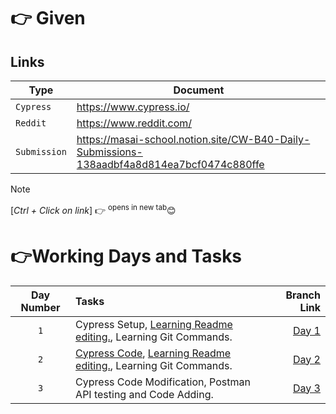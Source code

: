 # 👉 Given
## Links
| Type | Document |
| --- | --- |
| `Cypress` | https://www.cypress.io/ |
| `Reddit` | https://www.reddit.com/ |
| `Submission` | https://masai-school.notion.site/CW-B40-Daily-Submissions-138aadbf4a8d814ea7bcf0474c880ffe |

> [!NOTE]
> [*Ctrl + Click on link*] 👉 <sup>opens in new tab</sup>😊

# 👉Working Days and Tasks
| Day Number | Tasks | Branch Link |
| :---: | :--- | ---: |
| `1` | Cypress Setup, [Learning Readme editing.](https://docs.github.com/en/get-started/writing-on-github/getting-started-with-writing-and-formatting-on-github/quickstart-for-writing-on-github#introduction), Learning Git Commands. | [Day 1](https://github.com/RouthKiranBabu/testReddit/tree/day_1) |
| `2` | [Cypress Code](https://github.com/RouthKiranBabu/CWP_B39/tree/day_2/Cypress/cypress/e2e), [Learning Readme editing.](https://docs.github.com/en/get-started/writing-on-github/getting-started-with-writing-and-formatting-on-github/quickstart-for-writing-on-github#introduction), Learning Git Commands. | [Day 2](https://github.com/RouthKiranBabu/testReddit/tree/day_2) |
| `3` | Cypress Code Modification, Postman API testing and Code Adding. | [Day 3](https://github.com/RouthKiranBabu/testReddit/tree/day_3) |
